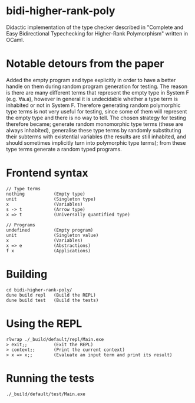 # bidi-higher-rank-poly
Didactic implementation of the type checker described in "Complete and Easy Bidirectional Typechecking for Higher-Rank Polymorphism" written in OCaml.

# Notable detours from the paper
Added the empty program and type explicitly in order to have a better handle on them during random program generation for testing. The reason is there are many different terms that represent the empty type in System F (e.g. ∀a.a), however in general it is undecidable whether a type term is inhabited or not in System F. Therefore generating random polymorphic type terms is not very useful for testing, since some of them will represent the empty type and there is no way to tell. The chosen strategy for testing therefore became; generate random monomorphic type terms (these are always inhabited), generalise these type terms by randomly substituting their subterms with existential variables (the results are still inhabited, and should sometimes implicitly turn into polymorphic type terms); from these type terms generate a random typed programs.

# Frontend syntax
```text
// Type terms
nothing           (Empty type)
unit              (Singleton type)
x                 (Variables)
s -> t            (Arrow type)
x => t            (Universally quantified type)

// Programs
undefined         (Empty program)
unit              (Singleton value)
x                 (Variables)
x => e            (Abstractions)
f x               (Applications)
```

# Building
```text
cd bidi-higher-rank-poly/
dune build repl   (Build the REPL)
dune build test   (Build the tests)
```

# Using the REPL
```text
rlwrap ./_build/default/repl/Main.exe
> exit;;          (Exit the REPL)
> context;;       (Print the current context)
> x => x;;        (Evaluate an input term and print its result)
```

# Running the tests
```text
./_build/default/test/Main.exe
```
